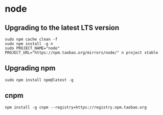 node
===

Upgrading to the latest LTS version
---

```
sudo npm cache clean -f
sudo npm install -g n
sudo PROJECT_NAME="node" PROJECT_URL="https://npm.taobao.org/mirrors/node/" n project stable
```

Upgrading npm
---

```
sudo npm install npm@latest -g
```

cnpm
---

```
npm install -g cnpm --registry=https://registry.npm.taobao.org
```


